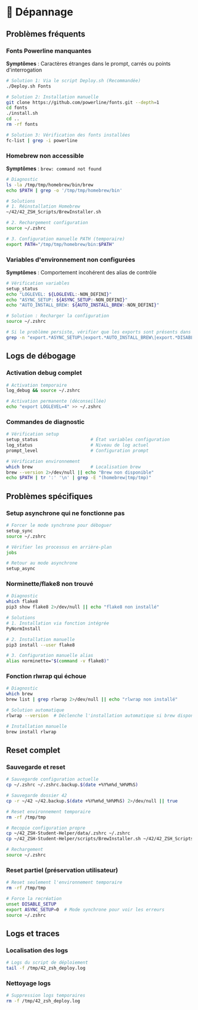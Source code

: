 # 🔧 Dépannage

## Problèmes fréquents

### Fonts Powerline manquantes

**Symptômes** : Caractères étranges dans le prompt, carrés ou points d'interrogation

```bash
# Solution 1: Via le script Deploy.sh (Recommandée)
./Deploy.sh Fonts

# Solution 2: Installation manuelle
git clone https://github.com/powerline/fonts.git --depth=1
cd fonts
./install.sh
cd ..
rm -rf fonts

# Solution 3: Vérification des fonts installées
fc-list | grep -i powerline
```

### Homebrew non accessible

**Symptômes** : `brew: command not found`

```bash
# Diagnostic
ls -la /tmp/tmp/homebrew/bin/brew
echo $PATH | grep -o '/tmp/tmp/homebrew/bin'

# Solutions
# 1. Réinstallation Homebrew
~/42/42_ZSH_Scripts/BrewInstaller.sh

# 2. Rechargement configuration
source ~/.zshrc

# 3. Configuration manuelle PATH (temporaire)
export PATH="/tmp/tmp/homebrew/bin:$PATH"
```

### Variables d'environnement non configurées

**Symptômes** : Comportement incohérent des alias de contrôle

```bash
# Vérification variables
setup_status
echo "LOGLEVEL: ${LOGLEVEL:-NON_DEFINI}"
echo "ASYNC_SETUP: ${ASYNC_SETUP:-NON_DEFINI}"
echo "AUTO_INSTALL_BREW: ${AUTO_INSTALL_BREW:-NON_DEFINI}"

# Solution : Recharger la configuration
source ~/.zshrc

# Si le problème persiste, vérifier que les exports sont présents dans ~/.zshrc
grep -n "export.*ASYNC_SETUP\|export.*AUTO_INSTALL_BREW\|export.*DISABLE_SETUP" ~/.zshrc
```

## Logs de débogage

### Activation debug complet

```bash
# Activation temporaire
log_debug && source ~/.zshrc

# Activation permanente (déconseillée)
echo "export LOGLEVEL=4" >> ~/.zshrc
```

### Commandes de diagnostic

```bash
# Vérification setup
setup_status                    # État variables configuration
log_status                      # Niveau de log actuel
prompt_level                    # Configuration prompt

# Vérification environnement
which brew                      # Localisation brew
brew --version 2>/dev/null || echo "Brew non disponible"
echo $PATH | tr ':' '\n' | grep -E "(homebrew|tmp/tmp)"
```

## Problèmes spécifiques

### Setup asynchrone qui ne fonctionne pas

```bash
# Forcer le mode synchrone pour déboguer
setup_sync
source ~/.zshrc

# Vérifier les processus en arrière-plan
jobs

# Retour au mode asynchrone
setup_async
```

### Norminette/flake8 non trouvé

```bash
# Diagnostic
which flake8
pip3 show flake8 2>/dev/null || echo "flake8 non installé"

# Solutions
# 1. Installation via fonction intégrée
PyNormInstall

# 2. Installation manuelle
pip3 install --user flake8

# 3. Configuration manuelle alias
alias norminette="$(command -v flake8)"
```

### Fonction rlwrap qui échoue

```bash
# Diagnostic
which brew
brew list | grep rlwrap 2>/dev/null || echo "rlwrap non installé"

# Solution automatique
rlwrap --version  # Déclenche l'installation automatique si brew disponible

# Installation manuelle
brew install rlwrap
```

## Reset complet

### Sauvegarde et reset

```bash
# Sauvegarde configuration actuelle
cp ~/.zshrc ~/.zshrc.backup.$(date +%Y%m%d_%H%M%S)

# Sauvegarde dossier 42
cp -r ~/42 ~/42.backup.$(date +%Y%m%d_%H%M%S) 2>/dev/null || true

# Reset environnement temporaire
rm -rf /tmp/tmp

# Recopie configuration propre
cp ~/42_ZSH-Student-Helper/data/.zshrc ~/.zshrc
cp ~/42_ZSH-Student-Helper/scripts/BrewInstaller.sh ~/42/42_ZSH_Scripts/

# Rechargement
source ~/.zshrc
```

### Reset partiel (préservation utilisateur)

```bash
# Reset seulement l'environnement temporaire
rm -rf /tmp/tmp

# Force la recréation
unset DISABLE_SETUP
export ASYNC_SETUP=0  # Mode synchrone pour voir les erreurs
source ~/.zshrc
```

## Logs et traces

### Localisation des logs

```bash
# Logs du script de déploiement
tail -f /tmp/42_zsh_deploy.log
```

### Nettoyage logs

```bash
# Suppression logs temporaires
rm -f /tmp/42_zsh_deploy.log
```
